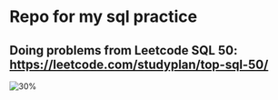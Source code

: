 # Repo for my sql practice
## Doing problems from Leetcode SQL 50: https://leetcode.com/studyplan/top-sql-50/
![30%](https://progress-bar.dev/30/?title=done)
